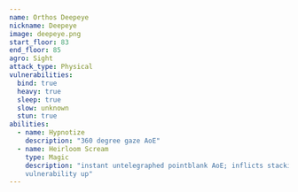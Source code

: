 ```yaml
---
name: Orthos Deepeye
nickname: Deepeye
image: deepeye.png
start_floor: 83
end_floor: 85
agro: Sight
attack_type: Physical
vulnerabilities:
  bind: true
  heavy: true
  sleep: true
  slow: unknown
  stun: true
abilities:
  - name: Hypnotize
    description: "360 degree gaze AoE"
  - name: Heirloom Scream
    type: Magic
    description: "instant untelegraphed pointblank AoE; inflicts stacking
    vulnerability up"
---
```

